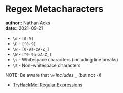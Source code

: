 # Regex Metacharacters

**author**:: Nathan Acks  
**date**:: 2021-09-21

* `\d` - `[0-9]`
* `\D` - `[^0-9]`
* `\w` - `[0-9a-zA-Z_]`
* `\W` - `[^0-9a-zA-Z_]`
* `\s` - Whitespace characters (including line breaks)
* `\S` - Non-whitespace characters

NOTE: Be aware that `\w` *includes* `_` (but not `-`)!

* [TryHackMe: Regular Expressions](tryhackme-regular-expressions.md)
